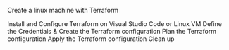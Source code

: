Create a linux machine with Terraform

Install and Configure Terraform on Visual Studio Code or Linux VM
Define the Credentials & Create the Terraform configuration
Plan the Terraform configuration
Apply the Terraform configuration
Clean up
